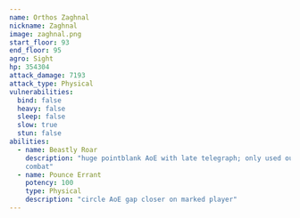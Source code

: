 ```yaml
---
name: Orthos Zaghnal
nickname: Zaghnal
image: zaghnal.png
start_floor: 93
end_floor: 95
agro: Sight
hp: 354304
attack_damage: 7193
attack_type: Physical
vulnerabilities:
  bind: false
  heavy: false
  sleep: false
  slow: true
  stun: false
abilities:
  - name: Beastly Roar
    description: "huge pointblank AoE with late telegraph; only used out of
    combat"
  - name: Pounce Errant
    potency: 100
    type: Physical
    description: "circle AoE gap closer on marked player"
---
```

